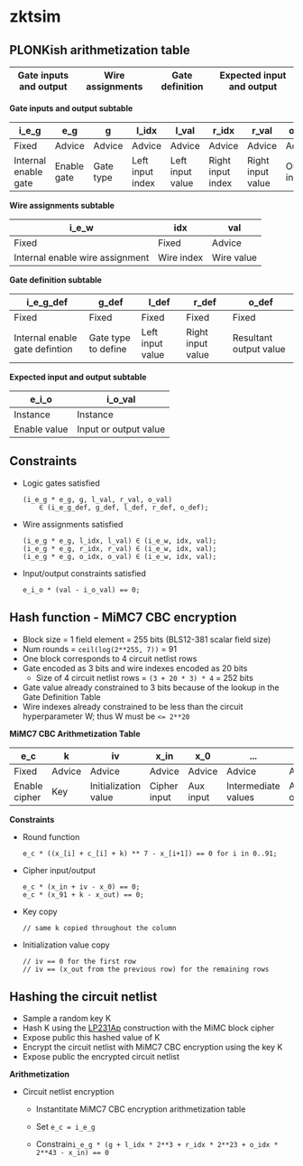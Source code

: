 # zktsim

## PLONKish arithmetization table

| Gate inputs and output | Wire assignments | Gate definition | Expected input and output |
| ---------------------- | ---------------- | --------------- | ------------------------- |

**Gate inputs and output subtable**

| i_e_g                | e_g         | g         | l_idx            | l_val            | r_idx             | r_val             | o_idx        | o_val        |
| -------------------- | ----------- | --------- | ---------------- | ---------------- | ----------------- | ----------------- | ------------ | ------------ |
| Fixed                | Advice      | Advice    | Advice           | Advice           | Advice            | Advice            | Advice       | Advice       |
| Internal enable gate | Enable gate | Gate type | Left input index | Left input value | Right input index | Right input value | Output index | Output value |

**Wire assignments subtable**

| i_e_w                           | idx        | val        |
| ------------------------------- | ---------- | ---------- |
| Fixed                           | Fixed      | Advice     |
| Internal enable wire assignment | Wire index | Wire value |

**Gate definition subtable**

| i_e_g_def                      | g_def               | l_def            | r_def             | o_def                  |
| ------------------------------ | ------------------- | ---------------- | ----------------- | ---------------------- |
| Fixed                          | Fixed               | Fixed            | Fixed             | Fixed                  |
| Internal enable gate defintion | Gate type to define | Left input value | Right input value | Resultant output value |

**Expected input and output subtable**

| e_i_o        | i_o_val               |
| ------------ | --------------------- |
| Instance     | Instance              |
| Enable value | Input or output value |

## Constraints

* Logic gates satisfied
  
  ```
  (i_e_g * e_g, g, l_val, r_val, o_val) 
      ∈ (i_e_g_def, g_def, l_def, r_def, o_def);
  ```

* Wire assignments satisfied
  
  ```
  (i_e_g * e_g, l_idx, l_val) ∈ (i_e_w, idx, val);
  (i_e_g * e_g, r_idx, r_val) ∈ (i_e_w, idx, val);
  (i_e_g * e_g, o_idx, o_val) ∈ (i_e_w, idx, val);
  ```

* Input/output constraints satisfied
  
  ```
  e_i_o * (val - i_o_val) == 0;
  ```

## Hash function - MiMC7 CBC encryption

* Block size = 1 field element = 255 bits (BLS12-381 scalar field size)
* Num rounds = `ceil(log(2**255, 7))` = 91
* One block corresponds to 4 circuit netlist rows
* Gate encoded as 3 bits and wire indexes encoded as 20 bits
  * Size of 4 circuit netlist rows = `(3 + 20 * 3) * 4` = 252 bits
* Gate value already constrained to 3 bits because of the lookup in the Gate Definition Table
* Wire indexes already constrained to be less than the circuit hyperparameter W; thus W must be `<= 2**20`

**MiMC7 CBC Arithmetization Table**

| e_c           | k      | iv                   | x_in         | x_0       | ...                 | x_91       | x_out         |
| ------------- | ------ | -------------------- | ------------ | --------- | ------------------- | ---------- | ------------- |
| Fixed         | Advice | Advice               | Advice       | Advice    | Advice              | Advice     | Advice        |
| Enable cipher | Key    | Initialization value | Cipher input | Aux input | Intermediate values | Aux output | Cipher output |

**Constraints**

* Round function
  
  ```
  e_c * ((x_[i] + c_[i] + k) ** 7 - x_[i+1]) == 0 for i in 0..91;
  ```

* Cipher input/output
  
  ```
  e_c * (x_in + iv - x_0) == 0;
  e_c * (x_91 + k - x_out) == 0;
  ```

* Key copy 
  
  ```
  // same k copied throughout the column 
  ```

* Initialization value copy
  
  ```
  // iv == 0 for the first row
  // iv == (x_out from the previous row) for the remaining rows
  ```

## Hashing the circuit netlist

* Sample a random key K
* Hash K using the [LP231Ap](https://github.com/zcash/zcash/issues/2233#issuecomment-291840857) construction with the MiMC block cipher
* Expose public this hashed value of K 
* Encrypt the circuit netlist with MiMC7 CBC encryption using the key K
* Expose public the encrypted circuit netlist

**Arithmetization**

* Circuit netlist encryption
  
  * Instantitate MiMC7 CBC encryption arithmetization table
  
  * Set `e_c = i_e_g`
  
  * Constrain`i_e_g * (g + l_idx * 2**3 + r_idx * 2**23 + o_idx * 2**43 - x_in) == 0 `
    
    
